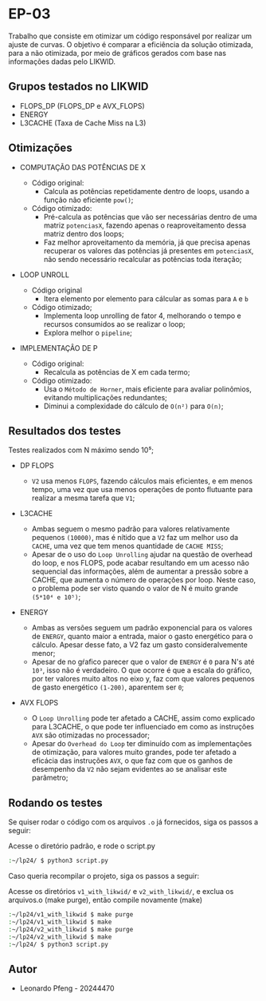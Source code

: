 
# EP-03 

Trabalho que consiste em otimizar um código responsável por realizar um ajuste de curvas.
O objetivo é comparar a eficiência da solução otimizada, para a não otimizada, por meio de gráficos gerados com base nas informações dadas pelo LIKWID.


## Grupos testados no LIKWID

- FLOPS_DP (FLOPS_DP e AVX_FLOPS)
- ENERGY
- L3CACHE (Taxa de Cache Miss na L3)




## Otimizações

- COMPUTAÇÃO DAS POTÊNCIAS DE X
    - Código original: 
        - Calcula as potências repetidamente dentro de loops, usando a função não eficiente `pow()`;
    - Código otimizado: 
        - Pré-calcula as potências que vão ser necessárias dentro de uma matriz `potenciasX`, fazendo apenas o reaproveitamento dessa matriz dentro dos loops; 
        - Faz melhor aproveitamento da memória, já que precisa apenas recuperar os valores das potências já presentes em `potenciasX`, não sendo necessário recalcular as potências toda iteração;

- LOOP UNROLL
    - Código original
        - Itera elemento por elemento para cálcular as somas para `A` e `b`
    - Código otimizado;
        - Implementa loop unrolling de fator 4, melhorando o tempo e recursos consumidos ao se realizar o loop;
        - Explora melhor o `pipeline`;


- IMPLEMENTAÇÂO DE P 
    - Código original:
        - Recalcula as potências de X em cada termo;
    - Código otimizado:
        - Usa o `Método de Horner`, mais eficiente para avaliar polinômios, evitando multiplicações redundantes;
        - Diminui a complexidade do cálculo de `O(n²)` para `O(n)`;


## Resultados dos testes

Testes realizados com N máximo sendo 10⁵;

- DP FLOPS
    - `V2` usa menos `FLOPS`, fazendo cálculos mais eficientes, e em menos tempo, uma vez que usa menos operações de ponto flutuante para realizar a mesma tarefa que `V1`;

- L3CACHE
    - Ambas seguem o mesmo padrão para valores relativamente pequenos `(10000)`, mas é nítido que a `V2` faz um melhor uso da `CACHE`, uma vez que tem menos quantidade de `CACHE MISS`;
    - Apesar de o uso do `Loop Unrolling` ajudar na questão de overhead do loop, e nos FLOPS, pode acabar resultando em um acesso não sequencial das informações, além de aumentar a pressão sobre a CACHE, que aumenta o número de operações por loop. Neste caso, o problema pode ser visto quando o valor de N é muito grande `(5*10⁴ e 10⁵)`;

- ENERGY
    - Ambas as versões seguem um padrão exponencial para os valores de `ENERGY`, quanto maior a entrada, maior o gasto energético para o cálculo. Apesar desse fato, a V2 faz um gasto consideralvemente menor;
    - Apesar de no gŕafico parecer que o valor de `ENERGY` é `0` para N's até `10³`, isso não é verdadeiro. O que ocorre é que a escala do gráfico, por ter valores muito altos no eixo y, faz com que valores pequenos de gasto energético `(1-200)`, aparentem ser `0`;

- AVX FLOPS
    - O `Loop Unrolling` pode ter afetado a CACHE, assim como explicado para L3CACHE, o que pode ter influenciado em como as instruções `AVX` são otimizadas no processador;
    - Apesar do `Overhead do Loop` ter diminuído com as implementações de otimização, para valores muito grandes, pode ter afetado a eficácia das instruções `AVX`, o que faz com que os ganhos de desempenho da `V2` não sejam evidentes ao se analisar este parâmetro;
    

## Rodando os testes

Se quiser rodar o código com os arquivos `.o` já fornecidos, siga os passos a seguir:

Acesse o diretório padrão, e rode o script.py

```bash
:~/lp24/ $ python3 script.py
```


Caso queria recompilar o projeto, siga os passos a seguir:

Acesse os diretórios `v1_with_likwid/` e `v2_with_likwid/`, e exclua os arquivos.o (make purge), então compile novamente (make)

```bash
:~/lp24/v1_with_likwid $ make purge
:~/lp24/v1_with_likwid $ make
:~/lp24/v2_with_likwid $ make purge
:~/lp24/v2_with_likwid $ make
:~/lp24/ $ python3 script.py
```


## Autor

- Leonardo Pfeng - 20244470

